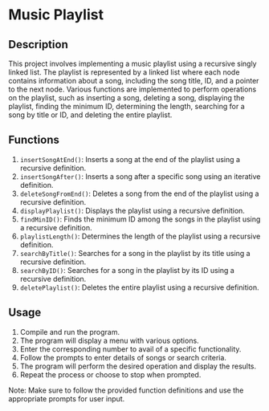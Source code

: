# Music Playlist

## Description
This project involves implementing a music playlist using a recursive singly linked list. The playlist is represented by a linked list where each node contains information about a song, including the song title, ID, and a pointer to the next node. Various functions are implemented to perform operations on the playlist, such as inserting a song, deleting a song, displaying the playlist, finding the minimum ID, determining the length, searching for a song by title or ID, and deleting the entire playlist.

## Functions

1. `insertSongAtEnd()`: Inserts a song at the end of the playlist using a recursive definition.
2. `insertSongAfter()`: Inserts a song after a specific song using an iterative definition.
3. `deleteSongFromEnd()`: Deletes a song from the end of the playlist using a recursive definition.
4. `displayPlaylist()`: Displays the playlist using a recursive definition.
5. `findMinID()`: Finds the minimum ID among the songs in the playlist using a recursive definition.
6. `playlistLength()`: Determines the length of the playlist using a recursive definition.
7. `searchByTitle()`: Searches for a song in the playlist by its title using a recursive definition.
8. `searchByID()`: Searches for a song in the playlist by its ID using a recursive definition.
9. `deletePlaylist()`: Deletes the entire playlist using a recursive definition.

## Usage
1. Compile and run the program.
2. The program will display a menu with various options.
3. Enter the corresponding number to avail of a specific functionality.
4. Follow the prompts to enter details of songs or search criteria.
5. The program will perform the desired operation and display the results.
6. Repeat the process or choose to stop when prompted.

Note: Make sure to follow the provided function definitions and use the appropriate prompts for user input.

